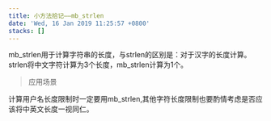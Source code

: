 ```yaml
---
title: 小方法拾记——mb_strlen
date: 'Wed, 16 Jan 2019 11:25:57 +0800'
stacks: []
---
```


mb_strlen用于计算字符串的长度，与strlen的区别是：对于汉字的长度计算。strlen将中文字符计算为3个长度，mb_strlen计算为1个。

> 应用场景

计算用户名长度限制时一定要用mb_strlen,其他字符长度限制也要酌情考虑是否应该将中英文长度一视同仁。


